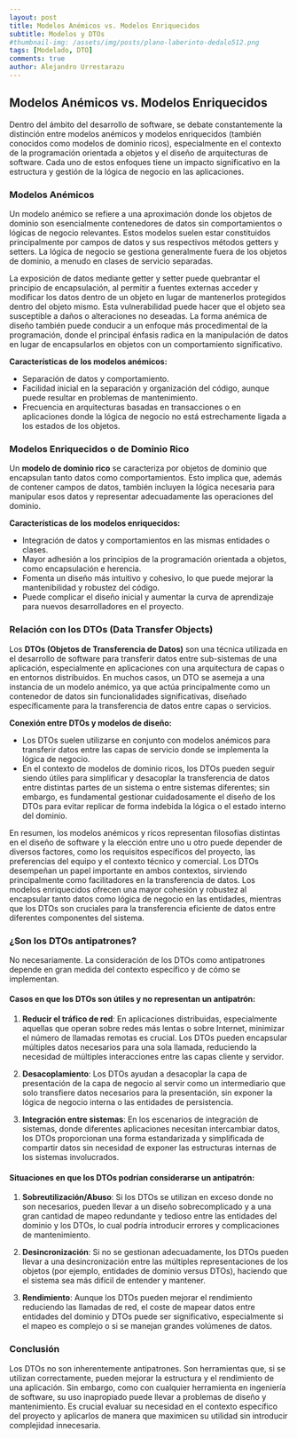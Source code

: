 ```yaml
---
layout: post
title: Modelos Anémicos vs. Modelos Enriquecidos
subtitle: Modelos y DTOs
#thumbnail-img: /assets/img/posts/plano-laberinto-dedalo512.png
tags: [Modelado, DTO]
comments: true
author: Alejandro Urrestarazu
---
```


## Modelos Anémicos vs. Modelos Enriquecidos

Dentro del ámbito del desarrollo de software, se debate constantemente la distinción entre modelos anémicos y modelos enriquecidos (también conocidos como modelos de dominio ricos), especialmente en el contexto de la programación orientada a objetos y el diseño de arquitecturas de software. Cada uno de estos enfoques tiene un impacto significativo en la estructura y gestión de la lógica de negocio en las aplicaciones.

### Modelos Anémicos

Un modelo anémico se refiere a una aproximación donde los objetos de dominio son esencialmente contenedores de datos sin comportamientos o lógicas de negocio relevantes. Estos modelos suelen estar constituidos principalmente por campos de datos y sus respectivos métodos getters y setters. La lógica de negocio se gestiona generalmente fuera de los objetos de dominio, a menudo en clases de servicio separadas.

La exposición de datos mediante getter y setter puede quebrantar el principio de encapsulación, al permitir a fuentes externas acceder y modificar los datos dentro de un objeto en lugar de mantenerlos protegidos dentro del objeto mismo. Esta vulnerabilidad puede hacer que el objeto sea susceptible a daños o alteraciones no deseadas. La forma anémica de diseño también puede conducir a un enfoque más procedimental de la programación, donde el principal énfasis radica en la manipulación de datos en lugar de encapsularlos en objetos con un comportamiento significativo.

**Características de los modelos anémicos:**
- Separación de datos y comportamiento.
- Facilidad inicial en la separación y organización del código, aunque puede resultar en problemas de mantenimiento.
- Frecuencia en arquitecturas basadas en transacciones o en aplicaciones donde la lógica de negocio no está estrechamente ligada a los estados de los objetos.


### Modelos Enriquecidos o de Dominio Rico

Un **modelo de dominio rico** se caracteriza por objetos de dominio que encapsulan tanto datos como comportamientos. Esto implica que, además de contener campos de datos, también incluyen la lógica necesaria para manipular esos datos y representar adecuadamente las operaciones del dominio.

**Características de los modelos enriquecidos:**
- Integración de datos y comportamientos en las mismas entidades o clases.
- Mayor adhesión a los principios de la programación orientada a objetos, como encapsulación e herencia.
- Fomenta un diseño más intuitivo y cohesivo, lo que puede mejorar la mantenibilidad y robustez del código.
- Puede complicar el diseño inicial y aumentar la curva de aprendizaje para nuevos desarrolladores en el proyecto.

### Relación con los DTOs (Data Transfer Objects)

Los **DTOs (Objetos de Transferencia de Datos)** son una técnica utilizada en el desarrollo de software para transferir datos entre sub-sistemas de una aplicación, especialmente en aplicaciones con una arquitectura de capas o en entornos distribuidos. En muchos casos, un DTO se asemeja a una instancia de un modelo anémico, ya que actúa principalmente como un contenedor de datos sin funcionalidades significativas, diseñado específicamente para la transferencia de datos entre capas o servicios.

**Conexión entre DTOs y modelos de diseño:**
- Los DTOs suelen utilizarse en conjunto con modelos anémicos para transferir datos entre las capas de servicio donde se implementa la lógica de negocio.
- En el contexto de modelos de dominio ricos, los DTOs pueden seguir siendo útiles para simplificar y desacoplar la transferencia de datos entre distintas partes de un sistema o entre sistemas diferentes; sin embargo, es fundamental gestionar cuidadosamente el diseño de los DTOs para evitar replicar de forma indebida la lógica o el estado interno del dominio.

En resumen, los modelos anémicos y ricos representan filosofías distintas en el diseño de software y la elección entre uno u otro puede depender de diversos factores, como los requisitos específicos del proyecto, las preferencias del equipo y el contexto técnico y comercial. Los DTOs desempeñan un papel importante en ambos contextos, sirviendo principalmente como facilitadores en la transferencia de datos. Los modelos enriquecidos ofrecen una mayor cohesión y robustez al encapsular tanto datos como lógica de negocio en las entidades, mientras que los DTOs son cruciales para la transferencia eficiente de datos entre diferentes componentes del sistema.

### ¿Son los DTOs antipatrones?

No necesariamente. La consideración de los DTOs como antipatrones depende en gran medida del contexto específico y de cómo se implementan.

#### **Casos en que los DTOs son útiles y no representan un antipatrón:**

1. **Reducir el tráfico de red**: En aplicaciones distribuidas, especialmente aquellas que operan sobre redes más lentas o sobre Internet, minimizar el número de llamadas remotas es crucial. Los DTOs pueden encapsular múltiples datos necesarios para una sola llamada, reduciendo la necesidad de múltiples interacciones entre las capas cliente y servidor.
   
2. **Desacoplamiento**: Los DTOs ayudan a desacoplar la capa de presentación de la capa de negocio al servir como un intermediario que solo transfiere datos necesarios para la presentación, sin exponer la lógica de negocio interna o las entidades de persistencia.

3. **Integración entre sistemas**: En los escenarios de integración de sistemas, donde diferentes aplicaciones necesitan intercambiar datos, los DTOs proporcionan una forma estandarizada y simplificada de compartir datos sin necesidad de exponer las estructuras internas de los sistemas involucrados.


#### **Situaciones en que los DTOs podrían considerarse un antipatrón:**

1. **Sobreutilización/Abuso**: Si los DTOs se utilizan en exceso donde no son necesarios, pueden llevar a un diseño sobrecomplicado y a una gran cantidad de mapeo redundante y tedioso entre las entidades del dominio y los DTOs, lo cual podría introducir errores y complicaciones de mantenimiento.

2. **Desincronización**: Si no se gestionan adecuadamente, los DTOs pueden llevar a una desincronización entre las múltiples representaciones de los objetos (por ejemplo, entidades de dominio versus DTOs), haciendo que el sistema sea más difícil de entender y mantener.

3. **Rendimiento**: Aunque los DTOs pueden mejorar el rendimiento reduciendo las llamadas de red, el coste de mapear datos entre entidades del dominio y DTOs puede ser significativo, especialmente si el mapeo es complejo o si se manejan grandes volúmenes de datos.

### Conclusión

Los DTOs no son inherentemente antipatrones. Son herramientas que, si se utilizan correctamente, pueden mejorar la estructura y el rendimiento de una aplicación. Sin embargo, como con cualquier herramienta en ingeniería de software, su uso inapropiado puede llevar a problemas de diseño y mantenimiento. Es crucial evaluar su necesidad en el contexto específico del proyecto y aplicarlos de manera que maximicen su utilidad sin introducir complejidad innecesaria.